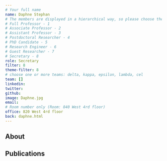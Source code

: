 ```yaml
---
# Your full name
name: Daphne Stephan
# The members are displayed in a hierarchical way, so please choose the role and filter from this list:
# Full Professor - 1
# Associate Professor - 2
# Assistant Professor - 3
# Postdoctoral Researcher - 4
# PhD Candidate - 5
# Research Engineer - 6
# Guest Researcher - 7
# Secretary - 8
role: Secretary
filter: 8
theme-filter: 8
# choose one or more teams: delta, kappa, epsilon, lambda, cel
team: []
linkedin:
twitter:
github:
image: Daphne.jpg
email:
# Room number only (Room: 840 West 4rd floor)
office: 820 West 4rd floor
back: daphne.html
---
```


## About

[comment]: <> (Write a few or more words about yourself.)

## Publications

[comment]: <> (You don't have to write anything here, it will be automatically filled. )

